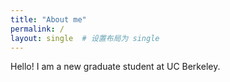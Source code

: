 ```yaml
---
title: "About me"
permalink: /
layout: single  # 设置布局为 single
---
```


Hello! I am a new graduate student at UC Berkeley.
